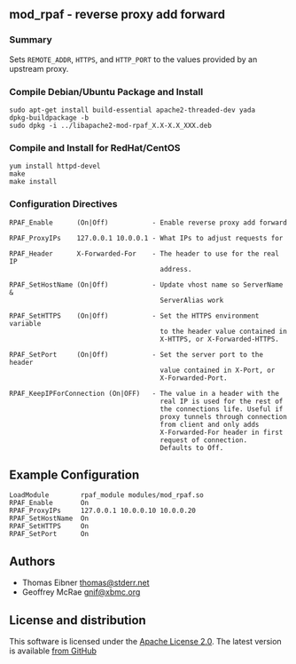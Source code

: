 ## mod_rpaf - reverse proxy add forward

### Summary

Sets `REMOTE_ADDR`, `HTTPS`, and `HTTP_PORT` to the values provided by an upstream proxy.

### Compile Debian/Ubuntu Package and Install

    sudo apt-get install build-essential apache2-threaded-dev yada
    dpkg-buildpackage -b
    sudo dpkg -i ../libapache2-mod-rpaf_X.X-X.X_XXX.deb

### Compile and Install for RedHat/CentOS

    yum install httpd-devel
    make
    make install

### Configuration Directives

    RPAF_Enable      (On|Off)           - Enable reverse proxy add forward

    RPAF_ProxyIPs    127.0.0.1 10.0.0.1 - What IPs to adjust requests for

    RPAF_Header      X-Forwarded-For    - The header to use for the real IP
                                          address.

    RPAF_SetHostName (On|Off)           - Update vhost name so ServerName &
                                          ServerAlias work

    RPAF_SetHTTPS    (On|Off)           - Set the HTTPS environment variable
                                          to the header value contained in
                                          X-HTTPS, or X-Forwarded-HTTPS.

    RPAF_SetPort     (On|Off)           - Set the server port to the header
                                          value contained in X-Port, or
                                          X-Forwarded-Port.

    RPAF_KeepIPForConnection (On|OFF)   - The value in a header with the
                                          real IP is used for the rest of
										  the connections life. Useful if
										  proxy tunnels through connection
										  from client and only adds
										  X-Forwarded-For header in first
										  request of connection.
										  Defaults to Off.
					  						
## Example Configuration

    LoadModule        rpaf_module modules/mod_rpaf.so
    RPAF_Enable       On
    RPAF_ProxyIPs     127.0.0.1 10.0.0.10 10.0.0.20
    RPAF_SetHostName  On
    RPAF_SetHTTPS     On
    RPAF_SetPort      On
  
## Authors

* Thomas Eibner <thomas@stderr.net>
* Geoffrey McRae <gnif@xbmc.org>

## License and distribution

This software is licensed under the [Apache License 2.0](http://www.apache.org/licenses/LICENSE-2.0). The
latest version is available [from GitHub](http://github.com/gnif/mod_rpaf)
